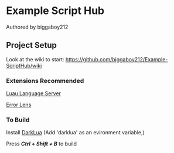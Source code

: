 # Example Script Hub

Authored by biggaboy212

## Project Setup

Look at the wiki to start: <https://github.com/biggaboy212/Example-ScriptHub/wiki>

### Extensions Recommended

[Luau Language Server](https://marketplace.visualstudio.com/items?itemName=JohnnyMorganz.luau-lsp)

[Error Lens](https://marketplace.visualstudio.com/items?itemName=usernamehw.errorlens)

### To Build

Install [DarkLua](https://github.com/seaofvoices/darklua/releases/latest) (Add 'darklua' as an evironment variable,)

Press ***Ctrl + Shift + B*** to build
